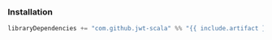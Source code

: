 ### Installation

```scala
libraryDependencies += "com.github.jwt-scala" %% "{{ include.artifact }}" % "8.0.3"
```
